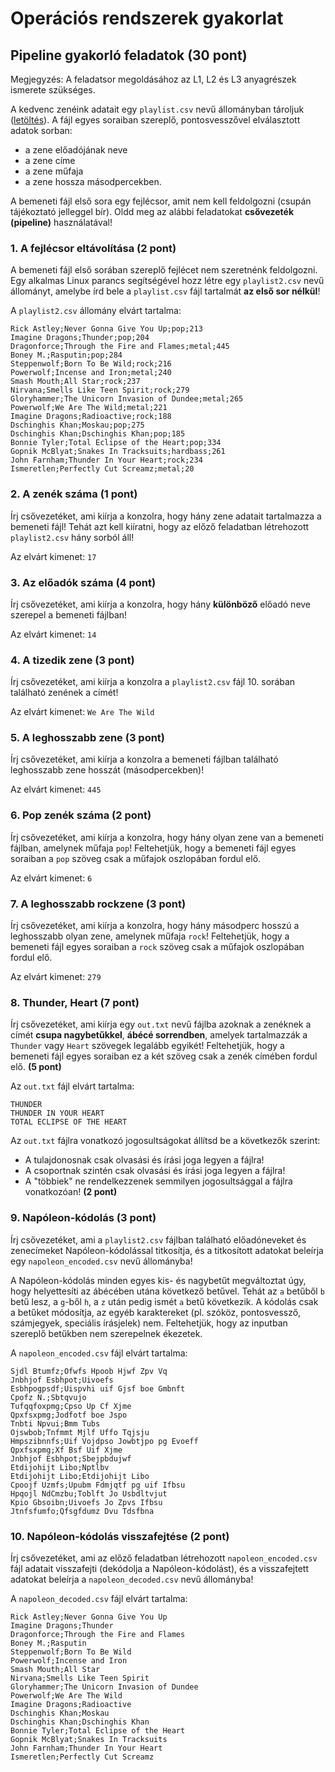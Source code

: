 # Operációs rendszerek gyakorlat

## Pipeline gyakorló feladatok (30 pont)

<div class="bordered-box border-blue">
    <span class="blue">Megjegyzés:</span> A feladatsor megoldásához az L1, L2 és L3 anyagrészek ismerete szükséges.
</div>

A kedvenc zenéink adatait egy `playlist.csv` nevű állományban tároljuk ([letöltés](./inputs.zip)). A fájl egyes soraiban szereplő, pontosvesszővel elválasztott adatok sorban:

* a zene előadójának neve
* a zene címe
* a zene műfaja
* a zene hossza másodpercekben.

A bemeneti fájl első sora egy fejlécsor, amit nem kell feldolgozni (csupán tájékoztató jelleggel bír). Oldd meg az alábbi feladatokat **csővezeték (pipeline)** használatával!


### 1. A fejlécsor eltávolítása (2 pont)

A bemeneti fájl első sorában szereplő fejlécet nem szeretnénk feldolgozni. Egy alkalmas Linux parancs segítségével hozz létre egy `playlist2.csv` nevű állományt, amelybe írd bele a `playlist.csv` fájl tartalmát **az első sor nélkül**!

<span class="example">A <code>playlist2.csv</code> állomány elvárt tartalma:</span>

```
Rick Astley;Never Gonna Give You Up;pop;213
Imagine Dragons;Thunder;pop;204
Dragonforce;Through the Fire and Flames;metal;445
Boney M.;Rasputin;pop;284
Steppenwolf;Born To Be Wild;rock;216
Powerwolf;Incense and Iron;metal;240
Smash Mouth;All Star;rock;237
Nirvana;Smells Like Teen Spirit;rock;279
Gloryhammer;The Unicorn Invasion of Dundee;metal;265
Powerwolf;We Are The Wild;metal;221
Imagine Dragons;Radioactive;rock;188
Dschinghis Khan;Moskau;pop;275
Dschinghis Khan;Dschinghis Khan;pop;185
Bonnie Tyler;Total Eclipse of the Heart;pop;334
Gopnik McBlyat;Snakes In Tracksuits;hardbass;261
John Farnham;Thunder In Your Heart;rock;234
Ismeretlen;Perfectly Cut Screamz;metal;20
```

### 2. A zenék száma (1 pont)

Írj csővezetéket, ami kiírja a konzolra, hogy hány zene adatait tartalmazza a bemeneti fájl! Tehát azt kell kiíratni, hogy az előző feladatban létrehozott `playlist2.csv` hány sorból áll!

<span class="example">Az elvárt kimenet:</span> `17`


### 3. Az előadók száma (4 pont)

Írj csővezetéket, ami kiírja a konzolra, hogy hány **különböző** előadó neve szerepel a bemeneti fájlban!

<span class="example">Az elvárt kimenet:</span> `14`


### 4. A tizedik zene (3 pont)

Írj csővezetéket, ami kiírja a konzolra a `playlist2.csv` fájl 10. sorában található zenének a címét!

<span class="example">Az elvárt kimenet:</span> `We Are The Wild`


### 5. A leghosszabb zene (3 pont)

Írj csővezetéket, ami kiírja a konzolra a bemeneti fájlban található leghosszabb zene hosszát (másodpercekben)!

<span class="example">Az elvárt kimenet:</span> `445`


### 6. Pop zenék száma (2 pont)

Írj csővezetéket, ami kiírja a konzolra, hogy hány olyan zene van a bemeneti fájlban, amelynek műfaja `pop`! Feltehetjük, hogy a bemeneti fájl egyes soraiban a `pop` szöveg csak a műfajok oszlopában fordul elő.

<span class="example">Az elvárt kimenet:</span> `6`


### 7. A leghosszabb rockzene (3 pont)

Írj csővezetéket, ami kiírja a konzolra, hogy hány másodperc hosszú a leghosszabb olyan zene, amelynek műfaja `rock`! Feltehetjük, hogy a bemeneti fájl egyes soraiban a `rock` szöveg csak a műfajok oszlopában fordul elő.

<span class="example">Az elvárt kimenet:</span> `279`


### 8. Thunder, Heart (7 pont)

Írj csővezetéket, ami kiírja egy `out.txt` nevű fájlba azoknak a zenéknek a címét **csupa nagybetűkkel**, **ábécé sorrendben**, amelyek tartalmazzák a `Thunder` vagy `Heart` szövegek legalább egyikét! Feltehetjük, hogy a bemeneti fájl egyes soraiban ez a két szöveg csak a zenék címében fordul elő. **(5 pont)**

<span class="example">Az <code>out.txt</code> fájl elvárt tartalma:</span>

```
THUNDER
THUNDER IN YOUR HEART
TOTAL ECLIPSE OF THE HEART
```

Az `out.txt` fájlra vonatkozó jogosultságokat állítsd be a következők szerint:

* A tulajdonosnak csak olvasási és írási joga legyen a fájlra!
* A csoportnak szintén csak olvasási és írási joga legyen a fájlra!
* A "többiek" ne rendelkezzenek semmilyen jogosultsággal a fájlra vonatkozóan! **(2 pont)**


### 9. Napóleon-kódolás (3 pont)

Írj csővezetéket, ami a `playlist2.csv` fájlban található előadóneveket és zenecímeket Napóleon-kódolással titkosítja, és a titkosított adatokat beleírja egy `napoleon_encoded.csv` nevű állományba!

A Napóleon-kódolás minden egyes kis- és nagybetűt megváltoztat úgy, hogy helyettesíti az ábécében utána következő betűvel. Tehát az `a` betűből `b` betű lesz, a `g`-ből `h`, a `z` után pedig ismét `a` betű következik. A kódolás csak a betűket módosítja, az egyéb karaktereket (pl. szóköz, pontosvessző, számjegyek, speciális írásjelek) nem. Feltehetjük, hogy az inputban szereplő betűkben nem szerepelnek ékezetek.

<span class="example">A <code>napoleon_encoded.csv</code> fájl elvárt tartalma:</span>

```
Sjdl Btumfz;Ofwfs Hpoob Hjwf Zpv Vq
Jnbhjof Esbhpot;Uivoefs
Esbhpogpsdf;Uispvhi uif Gjsf boe Gmbnft
Cpofz N.;Sbtqvujo
Tufqqfoxpmg;Cpso Up Cf Xjme
Qpxfsxpmg;Jodfotf boe Jspo
Tnbti Npvui;Bmm Tubs
Ojswbob;Tnfmmt Mjlf Uffo Tqjsju
Hmpszibnnfs;Uif Vojdpso Jowbtjpo pg Evoeff
Qpxfsxpmg;Xf Bsf Uif Xjme
Jnbhjof Esbhpot;Sbejpbdujwf
Etdijohijt Libo;Nptlbv
Etdijohijt Libo;Etdijohijt Libo
Cpoojf Uzmfs;Upubm Fdmjqtf pg uif Ifbsu
Hpqojl NdCmzbu;Toblft Jo Usbdltvjut
Kpio Gbsoibn;Uivoefs Jo Zpvs Ifbsu
Jtnfsfumfo;Qfsgfdumz Dvu Tdsfbna
```


### 10. Napóleon-kódolás visszafejtése (2 pont)

Írj csővezetéket, ami az előző feladatban létrehozott `napoleon_encoded.csv` fájl adatait visszafejti (dekódolja a Napóleon-kódolást), és a visszafejtett adatokat beleírja a `napoleon_decoded.csv` nevű állományba!

<span class="example">A <code>napoleon_decoded.csv</code> fájl elvárt tartalma:</span>

```
Rick Astley;Never Gonna Give You Up
Imagine Dragons;Thunder
Dragonforce;Through the Fire and Flames
Boney M.;Rasputin
Steppenwolf;Born To Be Wild
Powerwolf;Incense and Iron
Smash Mouth;All Star
Nirvana;Smells Like Teen Spirit
Gloryhammer;The Unicorn Invasion of Dundee
Powerwolf;We Are The Wild
Imagine Dragons;Radioactive
Dschinghis Khan;Moskau
Dschinghis Khan;Dschinghis Khan
Bonnie Tyler;Total Eclipse of the Heart
Gopnik McBlyat;Snakes In Tracksuits
John Farnham;Thunder In Your Heart
Ismeretlen;Perfectly Cut Screamz
```
